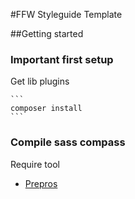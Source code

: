 #FFW Styleguide Template

##Getting started

### Important first setup

Get lib plugins

    ```
    composer install
    ```
### Compile sass compass

Require tool
* [Prepros](https://prepros.io/)